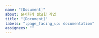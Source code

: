 ```yaml
---
name: "[Document]"
about: 문서화가 필요한 작업
title: "[Document]"
labels: ":page_facing_up: documentation"
assignees: ""
---
```

